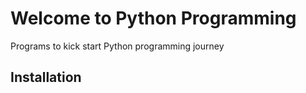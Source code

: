 
# Welcome to Python Programming
Programs to kick start Python programming journey

## Installation
